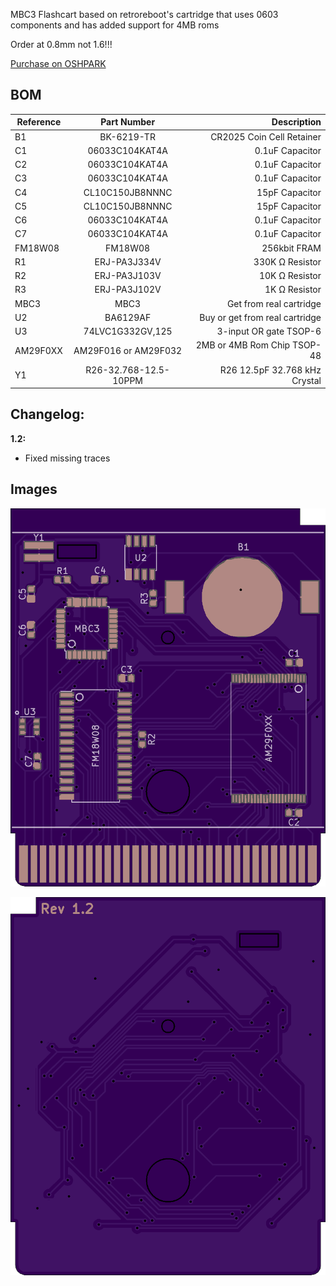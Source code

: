 MBC3 Flashcart based on retroreboot's cartridge that uses 0603 components and has added support for 4MB roms

Order at 0.8mm not 1.6!!!

[Purchase on OSHPARK](https://oshpark.com/shared_projects/Qqr82n7y)

## BOM

| Reference        | Part Number           | Description  |
| ------------- |:-------------:| -----:|
| B1 | BK-6219-TR | CR2025 Coin Cell Retainer |
| C1 | 06033C104KAT4A | 0.1uF Capacitor |
| C2 | 06033C104KAT4A | 0.1uF Capacitor |
| C3 | 06033C104KAT4A | 0.1uF Capacitor |
| C4 | CL10C150JB8NNNC | 15pF Capacitor |
| C5 | CL10C150JB8NNNC | 15pF Capacitor |
| C6 | 06033C104KAT4A | 0.1uF Capacitor |
| C7 | 06033C104KAT4A | 0.1uF Capacitor |
| FM18W08 | FM18W08 | 256kbit FRAM |
| R1 | ERJ-PA3J334V | 330K Ω Resistor |
| R2 | ERJ-PA3J103V | 10K Ω Resistor |
| R3 | ERJ-PA3J102V | 1K Ω Resistor |
| MBC3 | MBC3 | Get from real cartridge |
| U2 | BA6129AF | Buy or get from real cartridge |
| U3 | 74LVC1G332GV,125 | 3-input OR gate TSOP-6 |
| AM29F0XX | AM29F016 or AM29F032 | 2MB or 4MB Rom Chip TSOP-48 |
| Y1 | R26-32.768-12.5-10PPM | R26 12.5pF 32.768 kHz Crystal |

## Changelog:

**1.2:**
- Fixed missing traces



## Images

![Front](front.png)


![Back](back.png)
